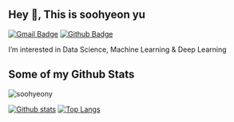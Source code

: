 <!---
soohyeony/soohyeony is a ✨ special ✨ repository because its `README.md` (this file) appears on your GitHub profile.
You can click the Preview link to take a look at your changes.
--->


## Hey 👋, This is soohyeon yu
[![Gmail Badge](https://img.shields.io/badge/-soohyeonyu@gmail.com-c14438?style=flat&logo=Gmail&logoColor=white&link=mailto:soohyeonyu@gmail.com)](mailto:soohyeonyu@gmail.com) [![Github Badge](https://img.shields.io/badge/-soohyeony-grey?style=flat&logo=github&logoColor=white&link=https://github.com/soohyeony/)](https://www.github.com/soohyeony/) <p align='left'>I’m interested in Data Science, Machine Learning & Deep Learning</p>
## Some of my Github Stats
<p align=left> <img src=https://komarev.com/ghpvc/?username=soohyeony alt=soohyeony /> </p>

[![Github stats](https://github-readme-stats.vercel.app/api?username=soohyeony&show_icons=true&include_all_commits=true)](https://github.com/soohyeony/github-readme-stats)
[![Top Langs](https://github-readme-stats.vercel.app/api/top-langs/?username=soohyeony&layout=compact)](https://github.com/soohyeony/github-readme-stats)
